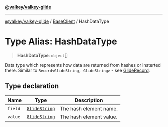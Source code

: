 [**@valkey/valkey-glide**](../../README.md)

***

[@valkey/valkey-glide](../../modules.md) / [BaseClient](../README.md) / HashDataType

# Type Alias: HashDataType

> **HashDataType**: `object`[]

Data type which represents how data are returned from hashes or insterted there.
Similar to `Record<GlideString, GlideString>` - see [GlideRecord](GlideRecord.md).

## Type declaration

| Name | Type | Description |
| ------ | ------ | ------ |
| `field` | [`GlideString`](GlideString.md) | The hash element name. |
| `value` | [`GlideString`](GlideString.md) | The hash element value. |
